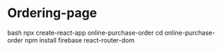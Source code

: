 # Ordering-page
bash
   npx create-react-app online-purchase-order
   cd online-purchase-order
   npm install firebase react-router-dom
